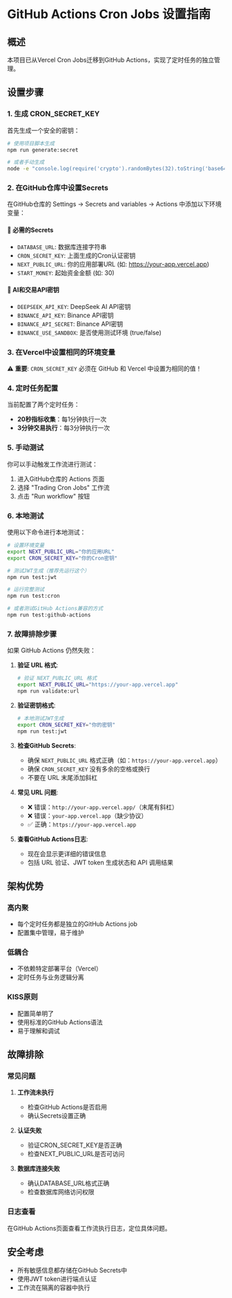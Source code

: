 # GitHub Actions Cron Jobs 设置指南

## 概述

本项目已从Vercel Cron Jobs迁移到GitHub Actions，实现了定时任务的独立管理。

## 设置步骤

### 1. 生成 CRON_SECRET_KEY

首先生成一个安全的密钥：

```bash
# 使用项目脚本生成
npm run generate:secret

# 或者手动生成
node -e "console.log(require('crypto').randomBytes(32).toString('base64'))"
```

### 2. 在GitHub仓库中设置Secrets

在GitHub仓库的 Settings → Secrets and variables → Actions 中添加以下环境变量：

#### 🔑 必需的Secrets
- `DATABASE_URL`: 数据库连接字符串
- `CRON_SECRET_KEY`: 上面生成的Cron认证密钥
- `NEXT_PUBLIC_URL`: 你的应用部署URL (如: https://your-app.vercel.app)
- `START_MONEY`: 起始资金金额 (如: 30)

#### 🤖 AI和交易API密钥
- `DEEPSEEK_API_KEY`: DeepSeek AI API密钥
- `BINANCE_API_KEY`: Binance API密钥
- `BINANCE_API_SECRET`: Binance API密钥
- `BINANCE_USE_SANDBOX`: 是否使用测试环境 (true/false)

### 3. 在Vercel中设置相同的环境变量

⚠️ **重要**: `CRON_SECRET_KEY` 必须在 GitHub 和 Vercel 中设置为相同的值！

### 4. 定时任务配置

当前配置了两个定时任务：

- **20秒指标收集**：每1分钟执行一次
- **3分钟交易执行**：每3分钟执行一次

### 5. 手动测试

你可以手动触发工作流进行测试：

1. 进入GitHub仓库的 Actions 页面
2. 选择 "Trading Cron Jobs" 工作流
3. 点击 "Run workflow" 按钮

### 6. 本地测试

使用以下命令进行本地测试：

```bash
# 设置环境变量
export NEXT_PUBLIC_URL="你的应用URL"
export CRON_SECRET_KEY="你的Cron密钥"

# 测试JWT生成（推荐先运行这个）
npm run test:jwt

# 运行完整测试
npm run test:cron

# 或者测试GitHub Actions兼容的方式
npm run test:github-actions
```

### 7. 故障排除步骤

如果 GitHub Actions 仍然失败：

1. **验证 URL 格式**:
   ```bash
   # 验证 NEXT_PUBLIC_URL 格式
   export NEXT_PUBLIC_URL="https://your-app.vercel.app"
   npm run validate:url
   ```

2. **验证密钥格式**:
   ```bash
   # 本地测试JWT生成
   export CRON_SECRET_KEY="你的密钥"
   npm run test:jwt
   ```

3. **检查GitHub Secrets**:
   - 确保 `NEXT_PUBLIC_URL` 格式正确（如：`https://your-app.vercel.app`）
   - 确保 `CRON_SECRET_KEY` 没有多余的空格或换行
   - 不要在 URL 末尾添加斜杠

4. **常见 URL 问题**:
   - ❌ 错误：`http://your-app.vercel.app/`（末尾有斜杠）
   - ❌ 错误：`your-app.vercel.app`（缺少协议）
   - ✅ 正确：`https://your-app.vercel.app`

5. **查看GitHub Actions日志**:
   - 现在会显示更详细的错误信息
   - 包括 URL 验证、JWT token 生成状态和 API 调用结果

## 架构优势

### 高内聚
- 每个定时任务都是独立的GitHub Actions job
- 配置集中管理，易于维护

### 低耦合  
- 不依赖特定部署平台（Vercel）
- 定时任务与业务逻辑分离

### KISS原则
- 配置简单明了
- 使用标准的GitHub Actions语法
- 易于理解和调试

## 故障排除

### 常见问题

1. **工作流未执行**
   - 检查GitHub Actions是否启用
   - 确认Secrets设置正确

2. **认证失败**
   - 验证CRON_SECRET_KEY是否正确
   - 检查NEXT_PUBLIC_URL是否可访问

3. **数据库连接失败**
   - 确认DATABASE_URL格式正确
   - 检查数据库网络访问权限

### 日志查看

在GitHub Actions页面查看工作流执行日志，定位具体问题。

## 安全考虑

- 所有敏感信息都存储在GitHub Secrets中
- 使用JWT token进行端点认证
- 工作流在隔离的容器中执行
